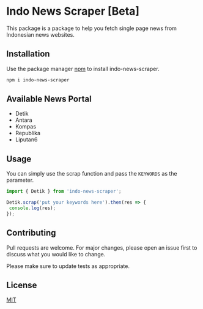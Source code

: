 # Indo News Scraper [Beta]

This package is a package to help you fetch single page news from Indonesian news websites.

## Installation

Use the package manager [npm](https://www.npmjs.com/get-npm) to install indo-news-scraper.

```bash
npm i indo-news-scraper
```

## Available News Portal
- Detik
- Antara
- Kompas
- Republika
- Liputan6

## Usage
You can simply use the scrap function and pass the `KEYWORDS` as the parameter.

```javascript
import { Detik } from 'indo-news-scraper';

Detik.scrap('put your keywords here').then(res => {
 console.log(res);
});
```

## Contributing
Pull requests are welcome. For major changes, please open an issue first to discuss what you would like to change.

Please make sure to update tests as appropriate.

## License
[MIT](https://choosealicense.com/licenses/mit/)